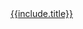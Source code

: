 <span class='affili' data-affili='{{include.url}}' rel='sponsored'>
    <a href="/gehezu/{{include.title}}">{{include.title}}</a>
</span>